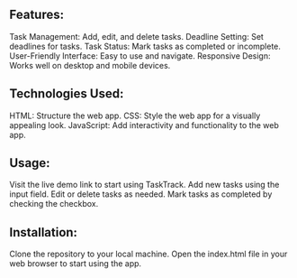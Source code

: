 
## Features:

Task Management: Add, edit, and delete tasks.
Deadline Setting: Set deadlines for tasks.
Task Status: Mark tasks as completed or incomplete.
User-Friendly Interface: Easy to use and navigate.
Responsive Design: Works well on desktop and mobile devices.

## Technologies Used:

HTML: Structure the web app.
CSS: Style the web app for a visually appealing look.
JavaScript: Add interactivity and functionality to the web app.

## Usage:

Visit the live demo link to start using TaskTrack.
Add new tasks using the input field.
Edit or delete tasks as needed.
Mark tasks as completed by checking the checkbox.


## Installation:

Clone the repository to your local machine.
Open the index.html file in your web browser to start using the app.